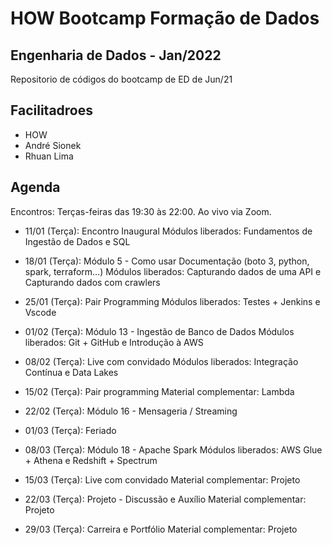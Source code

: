# HOW Bootcamp Formação de Dados

## Engenharia de Dados - Jan/2022

Repositorio de códigos do bootcamp de ED de Jun/21

## Facilitadroes

* HOW
* André Sionek
* Rhuan Lima

## Agenda

Encontros: Terças-feiras das 19:30 às 22:00. Ao vivo via Zoom.

- 11/01 (Terça): Encontro Inaugural
Módulos liberados: Fundamentos de Ingestão de Dados e SQL 

- 18/01 (Terça): Módulo 5 - Como usar Documentação (boto 3, python, spark, terraform…)
Módulos liberados: Capturando dados de uma API e Capturando dados com crawlers

- 25/01 (Terça):  Pair Programming
Módulos liberados: Testes + Jenkins e Vscode

- 01/02 (Terça): Módulo 13 - Ingestão de Banco de Dados 
Módulos liberados: Git + GitHub e Introdução à AWS

- 08/02  (Terça): Live com convidado
Módulos liberados: Integração Contínua e Data Lakes

- 15/02 (Terça): Pair programming
Material complementar: Lambda

- 22/02 (Terça): Módulo 16 - Mensageria / Streaming

- 01/03 (Terça): Feriado

- 08/03 (Terça): Módulo 18 - Apache Spark
Módulos liberados:  AWS Glue + Athena e Redshift + Spectrum
 
- 15/03 (Terça): Live com convidado
Material complementar: Projeto

- 22/03 (Terça): Projeto - Discussão e Auxílio
Material complementar: Projeto

- 29/03 (Terça): Carreira e Portfólio
Material complementar: Projeto
